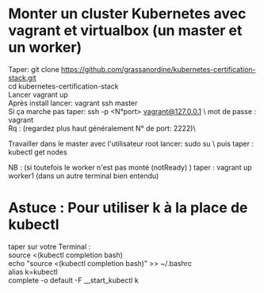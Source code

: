  # Monter un cluster Kubernetes avec vagrant et virtualbox (un master et un worker)
Taper: git clone https://github.com/grassanordine/kubernetes-certification-stack.git \
cd kubernetes-certification-stack \
Lancer vagrant up \
Après install lancer: vagrant ssh master \
Si ça marche pas taper:  ssh -p <N°port> vagrant@127.0.0.1 \ 
mot de passe : vagrant \
Rq : (regardez plus haut généralement N° de port: 2222)\

Travailler dans le master avec l'utilisateur root lancer: sudo su \ 
puis taper : kubectl get nodes 

NB : (si toutefois le worker n'est pas monté (notReady) ) taper : vagrant up worker1 
(dans un autre terminal bien entendu) 

# Astuce : Pour utiliser k à la place de kubectl 
taper sur votre Terminal :\
source <(kubectl completion bash) \
echo "source <(kubectl completion bash)" >> ~/.bashrc \
alias k=kubectl \
complete -o default -F __start_kubectl k

